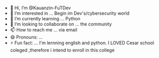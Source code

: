 - 👋 Hi, I’m @Kauanzin-FuTDev
- 👀 I’m interested in ... Begin im Dev's/cybersecurity world
- 🌱 I’m currently learning ... Python
- 💞️ I’m looking to collaborate on ... the community
- 📫 How to reach me ...  via email
- 😄 Pronouns: ...
- ⚡ Fun fact: ... I'm lernning english and python. I LOVED Cesar school coleged ,therefore i intend to enroll in this college

<!---
Kauanzin-FuTDev/Kauanzin-FuTDev is a ✨ special ✨ repository because its `README.md` (this file) appears on your GitHub profile.
You can click the Preview link to take a look at your changes.
--->
